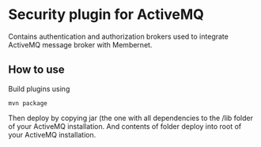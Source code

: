 # Security plugin for ActiveMQ

Contains authentication and authorization brokers used to integrate ActiveMQ message broker with Membernet.

## How to use

Build plugins using 

    mvn package
    
Then deploy by copying jar (the one with all dependencies to the /lib folder of your ActiveMQ installation. And contents of folder deploy into root of your ActiveMQ installation.